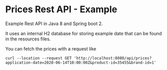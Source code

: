 # Prices Rest API - Example

Example Rest API in Java 8 and Spring boot 2.

It uses an internal H2 database for storing example date that can be found in the resources files.

You can fetch the prices with a request like

`curl --location --request GET 'http://localhost:8080/api/prices?application-date=2020-06-14T10:00:00Z&product-id=35455&brand-id=1'`